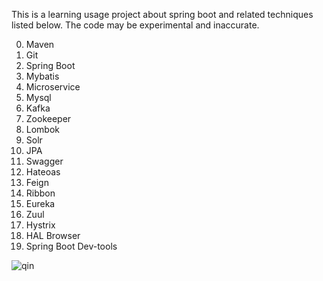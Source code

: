 This is a learning usage project about spring boot and related techniques listed below. The code may be experimental and inaccurate.

0. Maven
1. Git
2. Spring Boot
3. Mybatis
4. Microservice
5. Mysql
6. Kafka
7. Zookeeper
8. Lombok
9. Solr
10. JPA
11. Swagger
12. Hateoas
13. Feign
14. Ribbon
15. Eureka
16. Zuul
17. Hystrix
18. HAL Browser
19. Spring Boot Dev-tools

![qin](https://club1.autoimg.cn/album/userphotos/2014/07/04/500_31c8e48f-bb86-438d-926e-afe89eba942a.jpg "秦logo")
